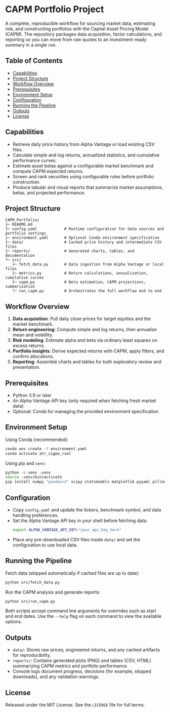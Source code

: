 # CAPM Portfolio Project

A complete, reproducible workflow for sourcing market data, estimating risk, and constructing portfolios with the Capital Asset Pricing Model (CAPM). The repository packages data acquisition, factor calculations, and reporting so you can move from raw quotes to an investment-ready summary in a single run.

## Table of Contents
- [Capabilities](#capabilities)
- [Project Structure](#project-structure)
- [Workflow Overview](#workflow-overview)
- [Prerequisites](#prerequisites)
- [Environment Setup](#environment-setup)
- [Configuration](#configuration)
- [Running the Pipeline](#running-the-pipeline)
- [Outputs](#outputs)
- [License](#license)

## Capabilities
- Retrieve daily price history from Alpha Vantage or load existing CSV files.
- Calculate simple and log returns, annualized statistics, and cumulative performance curves.
- Estimate asset betas against a configurable market benchmark and compute CAPM expected returns.
- Screen and rank securities using configurable rules before portfolio construction.
- Produce tabular and visual reports that summarize market assumptions, betas, and projected performance.

## Project Structure
```
CAPM_Portfolio/
├─ README.md
├─ config.yaml            # Runtime configuration for data sources and portfolio settings
├─ environment.yaml       # Optional Conda environment specification
├─ data/                  # Cached price history and intermediate CSV files
├─ reports/               # Generated charts, tables, and documentation
└─ src/
   ├─ fetch_data.py       # Data ingestion from Alpha Vantage or local files
   ├─ metrics.py          # Return calculations, annualization, cumulative curves
   ├─ capm.py             # Beta estimation, CAPM projections, summarization
   └─ run_capm.py         # Orchestrates the full workflow end to end
```

## Workflow Overview
1. **Data acquisition**: Pull daily close prices for target equities and the market benchmark.
2. **Return engineering**: Compute simple and log returns, then annualize mean and volatility.
3. **Risk modeling**: Estimate alpha and beta via ordinary least squares on excess returns.
4. **Portfolio insights**: Derive expected returns with CAPM, apply filters, and confirm allocations.
5. **Reporting**: Assemble charts and tables for both exploratory review and presentation.

## Prerequisites
- Python 3.9 or later
- An Alpha Vantage API key (only required when fetching fresh market data)
- Optional: Conda for managing the provided environment specification

## Environment Setup
Using Conda (recommended):
```bash
conda env create -f environment.yaml
conda activate atr_sigma_rvol
```

Using pip and `venv`:
```bash
python -m venv .venv
source .venv/bin/activate
pip install numpy "pandas<2" scipy statsmodels matplotlib pyyaml pillow alpha_vantage
```

## Configuration
- Copy `config.yaml` and update the tickers, benchmark symbol, and data handling preferences.
- Set the Alpha Vantage API key in your shell before fetching data:
  ```bash
  export ALPHA_VANTAGE_API_KEY="your_api_key_here"
  ```
- Place any pre-downloaded CSV files inside `data/` and set the configuration to use local data.

## Running the Pipeline
Fetch data (skipped automatically if cached files are up to date):
```bash
python src/fetch_data.py
```
Run the CAPM analysis and generate reports:
```bash
python src/run_capm.py
```
Both scripts accept command line arguments for overrides such as start and end dates. Use the `--help` flag on each command to view the available options.

## Outputs
- `data/`: Stores raw prices, engineered returns, and any cached artifacts for reproducibility.
- `reports/`: Contains generated plots (PNG) and tables (CSV, HTML) summarizing CAPM metrics and portfolio performance.
- Console logs document progress, decisions (for example, skipped downloads), and any validation warnings.

## License
Released under the MIT License. See the `LICENSE` file for full terms.
